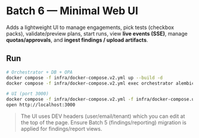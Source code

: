 
# Batch 6 — Minimal Web UI

Adds a lightweight UI to manage engagements, pick tests (checkbox packs), validate/preview plans,
start runs, view **live events (SSE)**, manage **quotas/approvals**, and **ingest findings / upload artifacts**.

## Run
```bash
# Orchestrator + DB + OPA
docker compose -f infra/docker-compose.v2.yml up --build -d
docker compose -f infra/docker-compose.v2.yml exec orchestrator alembic upgrade head

# UI (port 3000)
docker compose -f infra/docker-compose.v2.yml -f infra/docker-compose.ui.yml up --build -d ui
open http://localhost:3000
```
> The UI uses DEV headers (user/email/tenant) which you can edit at the top of the page.
> Ensure Batch 5 (findings/reporting) migration is applied for findings/report views.
